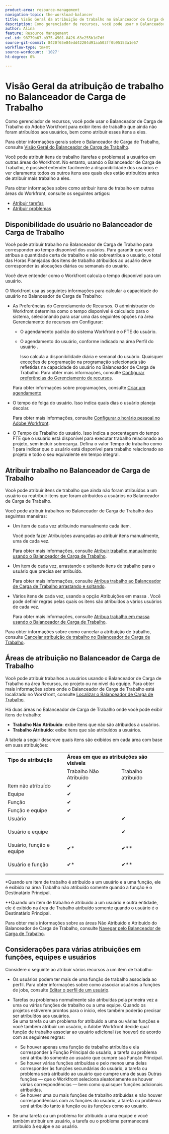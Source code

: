 ```yaml
---
product-area: resource-management
navigation-topic: the-workload-balancer
title: Visão Geral da atribuição de trabalho no Balanceador de Carga de Trabalho
description: Como gerenciador de recursos, você pode usar o Balanceador de Carga de Trabalho do Adobe Workfront para exibir itens de trabalho que ainda não foram atribuídos aos usuários, bem como atribuir esses itens a eles.
author: Alina
feature: Resource Management
exl-id: 98779b67-b975-4501-8426-63e255b1d7df
source-git-commit: 8420f65e84edd42204d91aa503ff0b95153a1e67
workflow-type: tm+mt
source-wordcount: '1027'
ht-degree: 0%

---
```


# Visão Geral da atribuição de trabalho no Balanceador de Carga de Trabalho

Como gerenciador de recursos, você pode usar o Balanceador de Carga de Trabalho do Adobe Workfront para exibir itens de trabalho que ainda não foram atribuídos aos usuários, bem como atribuir esses itens a eles.

Para obter informações gerais sobre o Balanceador de Carga de Trabalho, consulte [Visão Geral do Balanceador de Carga de Trabalho](../../resource-mgmt/workload-balancer/overview-workload-balancer.md).

Você pode atribuir itens de trabalho (tarefas e problemas) a usuários em outras áreas do Workfront. No entanto, usando o Balanceador de Carga de Trabalho, é possível entender facilmente a disponibilidade dos usuários e ver claramente todos os outros itens aos quais eles estão atribuídos antes de atribuir mais trabalho a eles.

Para obter informações sobre como atribuir itens de trabalho em outras áreas do Workfront, consulte os seguintes artigos:

* [Atribuir tarefas](../../manage-work/tasks/assign-tasks/assign-tasks.md)
* [Atribuir problemas](../../manage-work/issues/manage-issues/assign-issues.md)

## Disponibilidade do usuário no Balanceador de Carga de Trabalho

Você pode atribuir trabalho no Balanceador de Carga de Trabalho para corresponder ao tempo disponível dos usuários. Para garantir que você atribua a quantidade certa de trabalho e não sobreatribua o usuário, o total das Horas Planejadas dos itens de trabalho atribuídos ao usuário deve corresponder às alocações diárias ou semanais do usuário.

Você deve entender como o Workfront calcula o tempo disponível para um usuário.

O Workfront usa as seguintes informações para calcular a capacidade do usuário no Balanceador de Carga de Trabalho:

* As Preferências do Gerenciamento de Recursos. O administrador do Workfront determina como o tempo disponível é calculado para o sistema, selecionando para usar uma das seguintes opções na área Gerenciamento de recursos em Configurar:

   * O agendamento padrão do sistema Workfront e o FTE do usuário.
   * O agendamento do usuário, conforme indicado na área Perfil do usuário .

      Isso calcula a disponibilidade diária e semanal do usuário. Quaisquer exceções de programação na programação selecionada são refletidas na capacidade do usuário no Balanceador de Carga de Trabalho.
   Para obter mais informações, consulte [Configurar preferências do Gerenciamento de recursos](../../administration-and-setup/set-up-workfront/configure-system-defaults/configure-resource-mgmt-preferences.md).

   Para obter informações sobre programações, consulte [Criar um agendamento](../../administration-and-setup/set-up-workfront/configure-timesheets-schedules/create-schedules.md)

* O tempo de folga do usuário. Isso indica quais dias o usuário planeja decolar.

   Para obter mais informações, consulte [Configurar o horário pessoal no Adobe Workfront](../../workfront-basics/manage-your-account-and-profile/configuring-your-user-profile/personal-time-overview.md).

* O Tempo de Trabalho do usuário. Isso indica a porcentagem do tempo FTE que o usuário está disponível para executar trabalho relacionado ao projeto, sem incluir sobrecarga. Defina o valor Tempo de trabalho como 1 para indicar que o usuário está disponível para trabalho relacionado ao projeto e todo o seu equivalente em tempo integral.


## Atribuir trabalho no Balanceador de Carga de Trabalho

Você pode atribuir itens de trabalho que ainda não foram atribuídos a um usuário ou reatribuir itens que foram atribuídos a usuários no Balanceador de Carga de Trabalho.

Você pode atribuir trabalhos no Balanceador de Carga de Trabalho das seguintes maneiras:

* Um item de cada vez atribuindo manualmente cada item.

   Você pode fazer Atribuições avançadas ao atribuir itens manualmente, uma de cada vez.

   Para obter mais informações, consulte [Atribuir trabalho manualmente usando o Balanceador de Carga de Trabalho](../../resource-mgmt/workload-balancer/assign-work-in-workload-balancer-manually.md).

* Um item de cada vez, arrastando e soltando itens de trabalho para o usuário que precisa ser atribuído.

   Para obter mais informações, consulte [Atribua trabalho ao Balanceador de Carga de Trabalho arrastando e soltando](../../resource-mgmt/workload-balancer/assign-work-in-workload-balancer-by-drag-and-drop.md).

* Vários itens de cada vez, usando a opção Atribuições em massa . Você pode definir regras pelas quais os itens são atribuídos a vários usuários de cada vez.

   Para obter mais informações, consulte [Atribua trabalho em massa usando o Balanceador de Carga de Trabalho](../../resource-mgmt/workload-balancer/assign-work-in-workload-balancer-in-bulk.md).

Para obter informações sobre como cancelar a atribuição de trabalho, consulte [Cancelar atribuição de trabalho no Balanceador de Carga de Trabalho](../../resource-mgmt/workload-balancer/unassign-work-in-workload-balancer.md).

## Áreas de atribuição no Balanceador de Carga de Trabalho

Você pode atribuir trabalhos a usuários usando o Balanceador de Carga de Trabalho na área Recursos, no projeto ou no nível da equipe. Para obter mais informações sobre onde o Balanceador de Carga de Trabalho está localizado no Workfront, consulte [Localizar o Balanceador de Carga de Trabalho](../../resource-mgmt/workload-balancer/locate-workload-balancer.md).

Há duas áreas no Balanceador de Carga de Trabalho onde você pode exibir itens de trabalho:

* **Trabalho Não Atribuído**: exibe itens que não são atribuídos a usuários.
* **Trabalho Atribuído**: exibe itens que são atribuídos a usuários.

A tabela a seguir descreve quais itens são exibidos em cada área com base em suas atribuições:

<table style="table-layout:auto"> 
 <col> 
 <col> 
 <col> 
 <tbody> 
  <tr> 
   <td><strong>Tipo de atribuição</strong> </td> 
   <td colspan="2"><strong>Áreas em que as atribuições são visíveis</strong> </td> 
  </tr> 
  <tr> 
   <td> </td> 
   <td>Trabalho Não Atribuído </td> 
   <td>Trabalho atribuído </td> 
  </tr> 
  <tr data-mc-conditions=""> 
   <td><span style="font-weight: normal;">Item não atribuído</span> </td> 
   <td><span>✔</span> </td> 
   <td> </td> 
  </tr> 
  <tr> 
   <td>Equipe</td> 
   <td>✔</td> 
   <td> </td> 
  </tr> 
  <tr data-mc-conditions=""> 
   <td><span data-mc-edit-date="2020-04-08T15:57:40.7175506-04:00" data-mc-editor="alinawilson" data-mc-comment="Drafted because role only is not displayed; first it will be displayed in Unassigned - 20.2 beta" data-mc-initials="AL" data-mc-creator="alinawilson" data-mc-create-date="2019-11-15T13:24:04.5189150-05:00">Função</span> </td> 
   <td><span>✔</span> </td> 
   <td> </td> 
  </tr> 
  <tr> 
   <td>Função e equipe</td> 
   <td>✔</td> 
   <td> </td> 
  </tr> 
  <tr> 
   <td>Usuário</td> 
   <td> </td> 
   <td>✔</td> 
  </tr> 
  <tr> 
   <td>Usuário e equipe</td> 
   <td> <p> </p> </td> 
   <td>✔</td> 
  </tr> 
  <tr> 
   <td>Usuário, função e equipe</td> 
   <td>✔*</td> 
   <td>✔**</td> 
  </tr> 
  <tr data-mc-conditions=""> 
   <td> <p>Usuário e função</p> </td> 
   <td><span data-mc-edit-date="2019-11-15T13:37:42.5435254-05:00" data-mc-editor="alinawilson" data-mc-comment="drafted because it's not in the Unassigned" data-mc-initials="AL" data-mc-creator="alinawilson" data-mc-create-date="2019-11-15T13:37:33.3097484-05:00">✔</span>*</td> 
   <td>✔**</td> 
  </tr> 
 </tbody> 
</table>

&#42;Quando um item de trabalho é atribuído a um usuário e a uma função, ele é exibido na área Trabalho não atribuído somente quando a função é o Destinatário Principal.

&#42;&#42;Quando um item de trabalho é atribuído a um usuário e outra entidade, ele é exibido na área de Trabalho atribuído somente quando o usuário é o Destinatário Principal.

Para obter mais informações sobre as áreas Não Atribuído e Atribuído do Balanceador de Carga de Trabalho, consulte [Navegar pelo Balanceador de Carga de Trabalho](../../resource-mgmt/workload-balancer/navigate-the-workload-balancer.md).

## Considerações para várias atribuições em funções, equipes e usuários

Considere o seguinte ao atribuir vários recursos a um item de trabalho:

* Os usuários podem ter mais de uma função de trabalho associada ao perfil. Para obter informações sobre como associar usuários a funções de jobs, consulte [Editar o perfil de um usuário](../../administration-and-setup/add-users/create-and-manage-users/edit-a-users-profile.md).

* Tarefas ou problemas normalmente são atribuídas pela primeira vez a uma ou várias funções de trabalho ou a uma equipe. Quando os projetos estiverem prontos para o início, eles também poderão precisar ser atribuídos aos usuários.\
   Se uma tarefa ou um problema for atribuído a uma ou várias funções e você também atribuir um usuário, o Adobe Workfront decide qual função de trabalho associar ao usuário adicional (se houver) de acordo com as seguintes regras:

   * Se houver apenas uma função de trabalho atribuída e ela corresponder à Função Principal do usuário, a tarefa ou problema será atribuído somente ao usuário que cumpre sua Função Principal.
   * Se houver várias funções atribuídas e pelo menos uma delas corresponder às funções secundárias do usuário, a tarefa ou problema será atribuído ao usuário que cumpre uma de suas Outras funções — que o Workfront seleciona aleatoriamente se houver várias correspondências — bem como quaisquer funções adicionais atribuídas.
   * Se houver uma ou mais funções de trabalho atribuídas e não houver correspondências com as funções do usuário, a tarefa ou problema será atribuído tanto à função ou às funções como ao usuário.

* Se uma tarefa ou um problema for atribuído a uma equipe e você também atribuir um usuário, a tarefa ou o problema permanecerá atribuído à equipe e ao usuário.

<!--
<div data-mc-conditions="QuicksilverOrClassic.Draft mode">
<h2 data-mc-conditions="QuicksilverOrClassic.Quicksilver"> Manually assign one item at a time</h2>
<p data-mc-conditions="QuicksilverOrClassic.Draft mode">(NOTE: Moved manual assignment and drag-and-drop to their own articles) </p>
<ol>
<li value="1">Go to the Workload Balancer.</li>
<li value="2"> <p>Go to the <strong>Unassigned Work</strong> area and apply a filter to view work items</p> <p>Or</p> <p>Go to the <strong>Assigned Work</strong> area and expand the name of a user to view the work items assigned to them.</p> <note type="important">
<span>You cannot view and assign issues from the Unassigned Work area. You can only reassign issues already assigned to users in the Assigned Work area. Otherwise,</span> you can assign issues from a list or at the issue level. For information, see
<a href="../../manage-work/issues/manage-issues/assign-issues.md" class="MCXref xref">Assign issues</a>.
</note> </li>
<li value="3"> <p>Click the <strong>More menu</strong> <img src="assets/qs-more-menu.png"> on the bar of a work item, then click <strong>Assign this to</strong>. </p> <p> <img src="assets/workload-balancer-assign-this-to-link-from-task-350x117.png" style="width: 350;height: 117;"> </p> <note type="tip">
<p><span>You can also use the following shortcuts to assign tasks or issues:</span> </p>
<ul>
<li><span>In Windows: CTRL+click the task or issue bar.</span> </li>
<li><span>In&nbsp;Mac: CMD+click the task or issue bar.</span> </li>
</ul>
</note> </li>
<li value="4"> <p>Start typing the name of a user, job role, or team that you want to assign to the item in the <strong>Search people, role or teams</strong> field, select it when it displays in the list, then click&nbsp;<strong>Save</strong>. </p> <p> <img src="assets/assignments-box-wb.png"> </p> <p>This assigns or reassigns the work item to the specified assignees.</p> <p>If you assign an item to just a team or a job role, the item displays only in the Unassigned Work area. You must assign work items to users in order to display them in the Assigned Work area of the Workload Balancer.</p> <note type="tip">
<p>You can assign multiple users or job roles, and you can assign only one team. <span>You can assign only active users, <span>job roles</span>, and teams.</span></p>
<p><span>If a user, <span>job role</span>, or a team was assigned before they were deactivated, they remain assigned to the work item. In this case, we recommend the following:</span> </p>
<ul>
<li> <p><span>Reassign the work item to active resources.</span> </p> </li>
<li> <p><span>Associate the users in a deactivated team with an active team and reassign the work item to the active team.</span> </p> </li>
</ul>
</note> </li>
<li value="5"> <p>(Optional) Click the <strong>Show allocations icon</strong> <img src="assets/show-allocations-icon-small.png">, then click the <strong>More menu</strong> <img src="assets/qs-more-menu.png"> > <strong>Edit allocations</strong>.</p> <p>Or</p> <p>Double-click a daily or weekly allocation to modify the amount of time the user is allocated to the work item.</p> <p>For information about modifying user allocations in the Workload Balancer, see the "Modify user allocations"&nbsp;section in the article <a href="../../resource-mgmt/workload-balancer/manage-user-allocations-workload-balancer.md" class="MCXref xref">Manage user allocations in the Workload Balancer</a>.</p> </li>
</ol>
<div data-mc-conditions="QuicksilverOrClassic.Quicksilver">
<h2>Assign an item by dragging and dropping</h2>
<p data-mc-conditions="QuicksilverOrClassic.Draft mode">(NOTE: consider retitling this to "Assign one item at a time by dragging and dropping" when bulk assignments will come???)&nbsp;</p>
<p>You can assign an item from the Unassigned Work area to a user, or you can reassign an already assigned item to another user in the Assigned Work area.</p>
<ol>
<li value="1">Go to the Workload Balancer.</li>
<li value="2"> <p>Go to the <strong>Unassigned Work</strong> area and apply a filter to view work items.</p> <note type="important">
<span>You cannot view and assign issues from the Unassigned Work area.</span>
</note> </li>
<li value="3"> <p>Click the bar of a work item that indicates either the planned or the projected timeline and drag it over the name of a user in the <strong>Assigned</strong> area.</p> <p>The user you hover over to drop the work item to is highlighted.</p> <note type="tip">
The Planned Hours for the user you're hovering over update in real time with the number of daily Planned Hours from the work item, to indicate what the impact of adding a new item might be to their overall allocation.
</note> <p> <img src="assets/drag-drop-item-from-unassigned-to-assigned-wb-nwe-350x152.png" style="width: 350;height: 152;"> </p> </li>
<li value="4"> <p>When you are ready, drop the selected work item in the same line as the user's name in the Assigned Area. The item is assigned and the allocated Planned Hours are updated for the user with the new hours from the work item.</p> <note type="tip">
<p>If you enabled Group by Project in the Settings area, the assigned task displays under the corresponding project. If the setting is disabled, the assigned task displays in the user area. </p>
<p>The item displays according to the Workload Balancer criteria for sorting work items.&nbsp;For more information, see <a href="../../resource-mgmt/workload-balancer/navigate-the-workload-balancer.md" class="MCXref xref">Navigate the Workload Balancer</a>.</p>
</note> </li>
<li value="5"> <p>(Optional) Click the <strong>Show allocations icon</strong> <img src="assets/show-allocations-icon-small.png">, then click the <strong>More menu</strong> <img src="assets/qs-more-menu.png"> > <strong>Edit allocations</strong>. (NOTE: make sure these are still called this, and that the icon has not changed)</p> <p>Or</p> <p>Double-click a daily or weekly allocation to modify the amount of time the user is allocated to the work item.</p> <p>For information about modifying user allocations in the Workload Balancer, see the "Modify user allocations"&nbsp;section in the article <a href="../../resource-mgmt/workload-balancer/manage-user-allocations-workload-balancer.md" class="MCXref xref">Manage user allocations in the Workload Balancer</a>.</p> </li>
</ol> 
<div data-mc-conditions="QuicksilverOrClassic.Draft mode">
<h2>Assign items in bulk</h2>
<p>(NOTE: This is also a separate article. Should we keep this section or the separate article?) </p>
</div>
<p>&nbsp;</p>
</div>
</div>
-->

<!--
<div data-mc-conditions="QuicksilverOrClassic.Draft mode">
<h2>Unassign work items in the Workload Balancer</h2>
<p>(NOTE: moved this section to a new article. Draft here at release to preview) </p>
<p>You can either unassign items from users and move them to the Unassigned Work area, or reassign them to other users. </p>
<p>To unassign work items from users: </p>
<ol>
<li value="1">In the Workload Balancer, go to the <strong>Assigned Work</strong> area and expand a user.</li>
<li value="2">Do 
<MadCap:conditionalText data-mc-conditions="QuicksilverOrClassic.Draft mode">
one of
</MadCap:conditionalText>
the following:
<ul>
<li class="preview" data-mc-conditions="QuicksilverOrClassic.Draft mode"><p>Find the item you want to unassign in a user's area, click it, drag and drop it in the Unassigned area or in another user's area. </p></li>
<li><p>Click the <strong>More</strong> icon <img src="assets/more-icon-task-list.png"> to the right of the name of a work item, click&nbsp;<strong>Assign this to</strong> , then remove the name of the entities assigned to the work item or enter another name and click&nbsp;<strong>Save</strong>.</p><p><img src="assets/workload-balancer-assign-this-to-link-from-task-350x117.png" style="width: 350;height: 117;"></p></li>
</ul><p>The item displays in the Unassigned Work area if it matches the filtering criteria for that area and it is not assigned to any users or it displays in the user area if it is assigned to that user. </p><note type="tip">
Unassigned issues do not display in the Unassigned area.
</note><p>For information about filtering information in the Workload Balancer, see <a href="../../resource-mgmt/workload-balancer/filter-information-workload-balancer.md" class="MCXref xref">Manage filters in the Workload Balancer</a>. </p></li>
</ol>
</div>
-->
